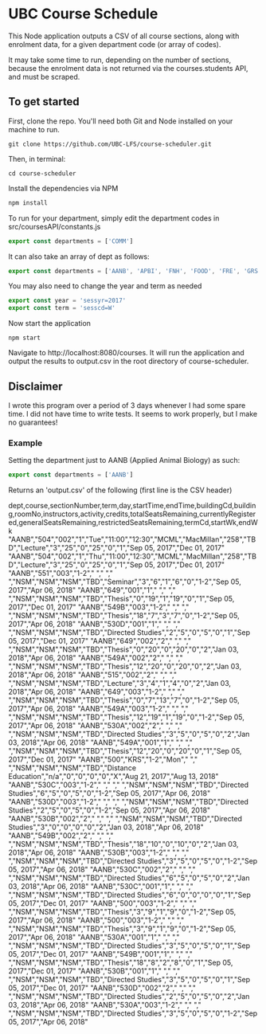 # UBC Course Schedule 

This Node application outputs a CSV of all course sections, along with enrolment data, for a given department code (or array of codes).

It may take some time to run, depending on the number of sections, because the enrolment data is not returned via the courses.students API, and must be scraped.

## To get started
First, clone the repo. You'll need both Git and Node installed on your machine to run.
``` 
git clone https://github.com/UBC-LFS/course-scheduler.git
``` 
Then, in terminal:
``` 
cd course-scheduler
``` 
Install the dependencies via NPM
```javascript
npm install
``` 
To run for your department, simply edit the department codes in src/coursesAPI/constants.js
```javascript
export const departments = ['COMM']
```

It can also take an array of dept as follows:
```javascript
export const departments = ['AANB', 'APBI', 'FNH', 'FOOD', 'FRE', 'GRS', 'HUNU', 'LFS', 'SOIL']
```

You may also need to change the year and term as needed
```javascript
export const year = 'sessyr=2017'
export const term = 'sesscd=W'
```
Now start the application
``` 
npm start
``` 
Navigate to http://localhost:8080/courses. It will run the application and output the results to output.csv in the root directory of course-scheduler.

## Disclaimer
I wrote this program over a period of 3 days whenever I had some spare time. I did not have time to write tests. It seems to work properly, but I make no guarantees!

### Example
Setting the department just to AANB (Applied Animal Biology) as such:
```javascript
export const departments = ['AANB']
```
Returns an 'output.csv' of the following (first line is the CSV header)

dept,course,sectionNumber,term,day,startTime,endTime,buildingCd,building,roomNo,instructors,activity,credits,totalSeatsRemaining,currentlyRegistered,generalSeatsRemaining,restrictedSeatsRemaining,termCd,startWk,endWk
"AANB","504","002","1","Tue","11:00","12:30","MCML","MacMillan","258","TBD","Lecture","3","25","0","25","0","1","Sep 05, 2017","Dec 01, 2017"
"AANB","504","002","1","Thu","11:00","12:30","MCML","MacMillan","258","TBD","Lecture","3","25","0","25","0","1","Sep 05, 2017","Dec 01, 2017"
"AANB","551","003","1-2"," "," "," ","NSM","NSM","NSM","TBD","Seminar","3","6","1","6","0","1-2","Sep 05, 2017","Apr 06, 2018"
"AANB","649","001","1"," "," "," ","NSM","NSM","NSM","TBD","Thesis","0","19","1","19","0","1","Sep 05, 2017","Dec 01, 2017"
"AANB","549B","003","1-2"," "," "," ","NSM","NSM","NSM","TBD","Thesis","18","7","3","7","0","1-2","Sep 05, 2017","Apr 06, 2018"
"AANB","530D","001","1"," "," "," ","NSM","NSM","NSM","TBD","Directed Studies","2","5","0","5","0","1","Sep 05, 2017","Dec 01, 2017"
"AANB","649","002","2"," "," "," ","NSM","NSM","NSM","TBD","Thesis","0","20","0","20","0","2","Jan 03, 2018","Apr 06, 2018"
"AANB","549A","002","2"," "," "," ","NSM","NSM","NSM","TBD","Thesis","12","20","0","20","0","2","Jan 03, 2018","Apr 06, 2018"
"AANB","515","002","2"," "," "," ","NSM","NSM","NSM","TBD","Lecture","3","4","1","4","0","2","Jan 03, 2018","Apr 06, 2018"
"AANB","649","003","1-2"," "," "," ","NSM","NSM","NSM","TBD","Thesis","0","7","13","7","0","1-2","Sep 05, 2017","Apr 06, 2018"
"AANB","549A","003","1-2"," "," "," ","NSM","NSM","NSM","TBD","Thesis","12","19","1","19","0","1-2","Sep 05, 2017","Apr 06, 2018"
"AANB","530A","002","2"," "," "," ","NSM","NSM","NSM","TBD","Directed Studies","3","5","0","5","0","2","Jan 03, 2018","Apr 06, 2018"
"AANB","549A","001","1"," "," "," ","NSM","NSM","NSM","TBD","Thesis","12","20","0","20","0","1","Sep 05, 2017","Dec 01, 2017"
"AANB","500","KRS","1-2","Mon"," "," ","NSM","NSM","NSM","TBD","Distance Education","n/a","0","0","0","0","X","Aug 21, 2017","Aug 13, 2018"
"AANB","530C","003","1-2"," "," "," ","NSM","NSM","NSM","TBD","Directed Studies","6","5","0","5","0","1-2","Sep 05, 2017","Apr 06, 2018"
"AANB","530D","003","1-2"," "," "," ","NSM","NSM","NSM","TBD","Directed Studies","2","5","0","5","0","1-2","Sep 05, 2017","Apr 06, 2018"
"AANB","530B","002","2"," "," "," ","NSM","NSM","NSM","TBD","Directed Studies","3","0","0","0","0","2","Jan 03, 2018","Apr 06, 2018"
"AANB","549B","002","2"," "," "," ","NSM","NSM","NSM","TBD","Thesis","18","10","0","10","0","2","Jan 03, 2018","Apr 06, 2018"
"AANB","530B","003","1-2"," "," "," ","NSM","NSM","NSM","TBD","Directed Studies","3","5","0","5","0","1-2","Sep 05, 2017","Apr 06, 2018"
"AANB","530C","002","2"," "," "," ","NSM","NSM","NSM","TBD","Directed Studies","6","5","0","5","0","2","Jan 03, 2018","Apr 06, 2018"
"AANB","530C","001","1"," "," "," ","NSM","NSM","NSM","TBD","Directed Studies","6","0","0","0","0","1","Sep 05, 2017","Dec 01, 2017"
"AANB","500","003","1-2"," "," "," ","NSM","NSM","NSM","TBD","Thesis","3","9","1","9","0","1-2","Sep 05, 2017","Apr 06, 2018"
"AANB","500","003","1-2"," "," "," ","NSM","NSM","NSM","TBD","Thesis","3","9","1","9","0","1-2","Sep 05, 2017","Apr 06, 2018"
"AANB","530A","001","1"," "," "," ","NSM","NSM","NSM","TBD","Directed Studies","3","5","0","5","0","1","Sep 05, 2017","Dec 01, 2017"
"AANB","549B","001","1"," "," "," ","NSM","NSM","NSM","TBD","Thesis","18","8","2","8","0","1","Sep 05, 2017","Dec 01, 2017"
"AANB","530B","001","1"," "," "," ","NSM","NSM","NSM","TBD","Directed Studies","3","5","0","5","0","1","Sep 05, 2017","Dec 01, 2017"
"AANB","530D","002","2"," "," "," ","NSM","NSM","NSM","TBD","Directed Studies","2","5","0","5","0","2","Jan 03, 2018","Apr 06, 2018"
"AANB","530A","003","1-2"," "," "," ","NSM","NSM","NSM","TBD","Directed Studies","3","5","0","5","0","1-2","Sep 05, 2017","Apr 06, 2018"
